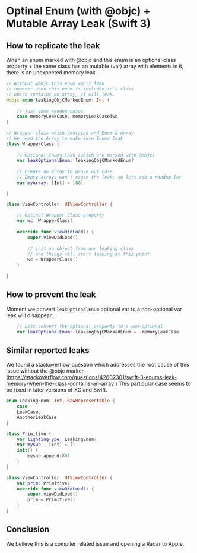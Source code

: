 # Optinal Enum (with @objc) + Mutable Array Leak (Swift 3) 

## How to replicate the leak
When an enum marked with @objc and this enum is an optional class property + the same class has an mutable (var) array with elements in it, there is an unexpected memory leak. 

```swift
// Without @objc this enum won't leak
// however when this enum is included in a class
// which contains an array, it will leak.
@objc enum leakingObjCMarkedEnum: Int {
    
    // just some random cases
    case memoryLeakCase, memoryLeakCaseTwo
}

// Wrapper class which contains and Enum & Array
// We need the Array to make sure Enums leak
class WrapperClass {
    
    // Optional Enums leak (which are marked with @objc)
    var leakOptionalEnum: leakingObjCMarkedEnum?
    
    // Create an array to prove our case
    // Empty arrays won't cause the leak, so lets add a random Int
    var myArray: [Int] = [80]

}

class ViewController: UIViewController {
    
    // Optinal Wrapper Class property
    var wc: WrapperClass?
    
    override func viewDidLoad() {
        super.viewDidLoad()
        
        // init an object from our leaking class
        // and things will start leaking at this point
        wc = WrapperClass()
    }
    
}
```

## How to prevent the leak

Moment we convert ```leakOptionalEnum``` optional var to a non-optional var leak will disappear. 

```swift
    // Lets convert the optional property to a non-optional
    var leakOptionalEnum: leakingObjCMarkedEnum = .memoryLeakCase
```

## Similar reported leaks
We found a stackoverflow question which addresses the root cause of this issue without the @objc marker. (https://stackoverflow.com/questions/42602301/swift-3-enums-leak-memory-when-the-class-contains-an-array ) This particular case seems to be fixed in later versions of XC and Swift.

```swift
enum LeakingEnum: Int, RawRepresentable {
    case
    LeakCase,
    AnotherLeakCase
}

class Primitive {
    var lightingType: LeakingEnum?
    var mysub : [Int] = []
    init() {
        mysub.append(80)
    }
}

class ViewController: UIViewController {
    var prim: Primitive?
    override func viewDidLoad() {
        super.viewDidLoad()
        prim = Primitive()
    }
}
```

## Conclusion
We believe this is a compiler related issue and opening a Radar to Apple.


